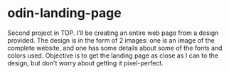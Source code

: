 # odin-landing-page
Second project in TOP. I'll be creating an entire web page from a design provided. The design is in the form of 2 images: one is an image of the complete website, and one has some details about some of the fonts and colors used. Objective is to get the landing page as close as I can to the design, but don't worry about getting it pixel-perfect.
